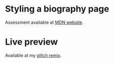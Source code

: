 # Styling a biography page

Assessment available at [MDN website](https://developer.mozilla.org/en-US/docs/Learn/CSS/First_steps/Styling_a_biography_page).

# Live preview

Available at my [glitch remix]().
